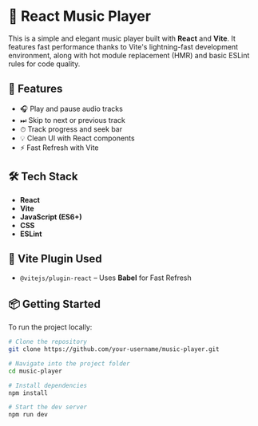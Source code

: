 # 🎵 React Music Player

This is a simple and elegant music player built with **React** and **Vite**. It features fast performance thanks to Vite's lightning-fast development environment, along with hot module replacement (HMR) and basic ESLint rules for code quality.

## 🚀 Features

- 🎧 Play and pause audio tracks  
- ⏭ Skip to next or previous track  
- ⏱ Track progress and seek bar  
- 💡 Clean UI with React components  
- ⚡ Fast Refresh with Vite

## 🛠 Tech Stack

- **React**
- **Vite**
- **JavaScript (ES6+)**
- **CSS**
- **ESLint**

## 🔌 Vite Plugin Used

- `@vitejs/plugin-react` – Uses **Babel** for Fast Refresh

## 📦 Getting Started

To run the project locally:

```bash
# Clone the repository
git clone https://github.com/your-username/music-player.git

# Navigate into the project folder
cd music-player

# Install dependencies
npm install

# Start the dev server
npm run dev